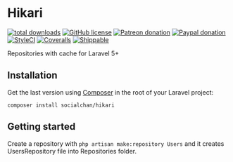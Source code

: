 # Hikari
[![total downloads](https://img.shields.io/packagist/dt/socialchan/hikari.svg?style=flat-square)](https://github.com/Social-chan/Hikari/releases) [![GitHub license](https://img.shields.io/badge/license-MIT-blue.svg?style=flat-square)](https://raw.githubusercontent.com/Social-chan/Hikari/master/LICENSE) [![Patreon donation](https://img.shields.io/badge/patreon-donate-orange.svg?style=flat-square)](https://www.patreon.com/d8vjork) [![Paypal donation](https://img.shields.io/badge/paypal-donate-blue.svg?style=flat-square)](https://www.paypal.me/d8vjork) [![StyleCI](https://styleci.io/repos/93346741/shield?branch=master)](https://styleci.io/repos/93346741) [![Coveralls](https://img.shields.io/coveralls/Social-chan/Hikari/master.svg?style=flat-square)](https://coveralls.io/github/Social-chan/Hikari?branch=master) [![Shippable](https://img.shields.io/shippable/59354322f8c3f306001ddcfb/devs.svg?style=flat-square)](https://app.shippable.com/github/Social-chan/Hikari)

Repositories with cache for Laravel 5+

## Installation

Get the last version using [Composer](https://getcomposer.org/) in the root of your Laravel project:

```
composer install socialchan/hikari
```

## Getting started

Create a repository with `php artisan make:repository Users` and it creates UsersRepository file into Repositories folder.